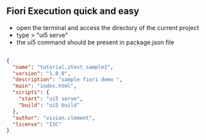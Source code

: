 
## Fiori Execution quick and easy 

- open the terminal and access the directory of the current project 
- type > "ui5 serve"
- the ui5 command should be present in package.json file

```json

{
  "name": "tutorial.ztest_sample1",
  "version": "1.0.0",
  "description": "sample fiori demo ",
  "main": "index.html",
  "scripts": {
    "start": "ui5 serve",
    "build": "ui5 build"
  },
  "author": "vivian.clement",
  "license": "ISC"
}


```
